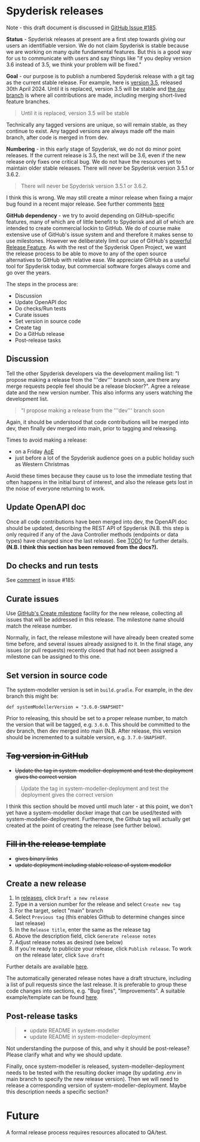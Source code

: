 # Spyderisk releases

Note - this draft document is discussed in [GitHub Issue #185](https://github.com/Spyderisk/system-modeller/issues/185). 

**Status** - Spyderisk releases at present are a first step towards giving our
users an identifiable version. We do not claim Spyderisk is stable because we
are working on many quite fundamental features. But this is a good way for us
to communicate with users and say things like "if you deploy version 3.6
instead of 3.5, we think your problem will be fixed."

**Goal** - our purpose is to publish a numbered Spyderisk release with a git tag as
the current stable release. For example, here is
[version 3.5](https://github.com/Spyderisk/system-modeller/releases/tag/v3.5.0),
released 30th April 2024. Until it is replaced, version 3.5 will be stable and 
[the ```dev``` branch](https://github.com/Spyderisk/system-modeller/tree/dev)
is where all contributions are made, including merging short-lived feature branches.

>  Until it is replaced, version 3.5 will be stable
> 
Technically any tagged versions are unique, so will remain stable, as they continue to exist. Any tagged versions are always made off the main branch, after code is merged in from dev.

**Numbering** - in this early stage of Spyderisk, we do not do minor point releases.
If the current release is 3.5, the next will be 3.6, even if the new release only
fixes one critical bug. We do not have the resources yet to maintain older stable 
releases. There will never be Spyderisk version 3.5.1 or 3.6.2.

> There will never be Spyderisk version 3.5.1 or 3.6.2.

I think this is wrong. We may still create a minor release when fixing a major bug found in a recent major release. See further comments [here](https://github.com/Spyderisk/system-modeller/issues/185#issuecomment-2211049801)

**GitHub dependency** - we try to avoid depending on GitHub-specific features,
many of which are of little benefit to Spyderisk and all of which are intended
to create commercial lockin to GitHub.  We do of course make extensive use of GitHub's issue
system and and therefore it makes sense to use milestones. However we deliberately
limit our use of GitHub's
[powerful Release Feature](https://docs.github.com/en/repositories/releasing-projects-on-github/managing-releases-in-a-repository). As with the rest of the Spyderisk Open Project, we want the release
process to be able to move to any of the open source alternatives to GitHub
with relative ease. We appreciate GitHub as a useful tool for Spyderisk today, but 
commercial software forges always come and go over the years.

The steps in the process are:

* Discussion
* Update OpenAPI doc
* Do checks/Run tests
* Curate issues
* Set version in source code
* Create tag
* Do a GitHub release
* Post-release tasks

## Discussion

Tell the other Spyderisk developers via the development mailing list: "I
propose making a release from the '''dev''' branch soon, are there any merge
requests people feel should be a release blocker?". Agree a release date and
the new version number. This also informs any users watching the development list.

> "I propose making a release from the '''dev''' branch soon

Again, it should be understood that code contributions will be merged into dev, then finally dev merged into main, prior to tagging and releasing.

Times to avoid making a release:
* on a Friday [AoE](https://en.wikipedia.org/wiki/Anywhere_on_Earth)
* just before a lot of the Spyderisk audience goes on a public
  holiday such as Western Christmas

Avoid these times because they cause us to lose the immediate testing that often
happens in the initial burst of interest, and also the release gets lost
in the noise of everyone returning to work.

## Update OpenAPI doc

Once all code contributions have been merged into dev, the OpenAPI doc should be updated, describing the REST API of Spyderisk (N.B. this step is only required if any of the Java Controller methods (endpoints or data types) have changed since the last release). See [TODO]() for further details. **(N.B. I think this section has been removed from the docs?).**

## Do checks and run tests

See [comment](https://github.com/Spyderisk/system-modeller/issues/185#issuecomment-2211049801) in issue #185: 

## Curate issues

Use
[GitHub's Create milestone](https://docs.github.com/en/issues/using-labels-and-milestones-to-track-work/creating-and-editing-milestones-for-issues-and-pull-requests)
facility for the new release, collecting all issues that will be addressed in this release.
The milestone name should match the release number.

Normally, in fact, the release milestone will have already been created some time before, and several issues already assigned to it. In the final stage, any issues (or pull requests) recently closed that had not been assigned a milestone can be assigned to this one.

## Set version in source code

The system-modeller version is set in `build.gradle`. For example, in the dev branch this might be:
```
def systemModellerVersion = "3.6.0-SNAPSHOT"
```
Prior to releasing, this should be set to a proper release number, to match the version that will be tagged, e.g. `3.6.0`. This should be committed to the dev branch, then dev merged into main (N.B. After release, this version should be incremented to a suitable version, e.g. `3.7.0-SNAPSHOT`.

## ~~Tag version in GitHub~~

* ~~Update the tag in system-modeller-deployment and test the deployment gives the correct version~~

> Update the tag in system-modeller-deployment and test the deployment gives the correct version

I think this section should be moved until much later - at this point, we don't yet have a system-modeller docker image that can be used/tested with system-modeller-deployment. Furthermore, the Github tag will actually get created at the point of creating the release (see further below).

## ~~Fill in the release template~~

* ~~gives binary links~~
* ~~update deployment including stable release of system modeller~~

## Create a new release

1. In [releases](https://github.com/Spyderisk/system-modeller/releases), click `Draft a new release`
2. Type in a version number for the release and select `Create new tag`
3. For the target, select "main" branch
4. Select `Previous tag` (this enables Github to determine changes since last release)
5. In the `Release title`, enter the same as the release tag
6. Above the description field, click `Generate release notes`
7. Adjust release notes as desired (see below)
8. If you're ready to publicize your release, click `Publish release`. To work on the release later, click `Save draft`

Further details are available [here](https://docs.github.com/en/repositories/releasing-projects-on-github/automatically-generated-release-notes).

The automatically generated release notes have a draft structure, including a list of pull requests since the last release. It is preferable to group these code changes into sections, e.g. "Bug fixes", "Improvements". A suitable example/template can be found [here](https://github.com/Spyderisk/system-modeller/releases/tag/v3.5.0).

## Post-release tasks

> * update README in system-modeller
> * update README in system-modeller-deployment

Not understanding the purpose of this, and why it should be post-release? Please clarify what and why we should update.

Finally, once system-modeller is released, system-modeller-deployment needs to be tested with the resulting docker image (by updating .env in main branch to specify the new release version). Then we will need to release a corresponding version of system-modeller-deployment. Maybe this description needs a specific section?

# Future

A formal release process requires resources allocated to QA/test.
